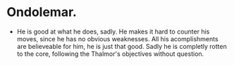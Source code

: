 # Ondolemar.
- He is good at what he does, sadly. He makes it hard to counter his moves, since he has no obvious weaknesses. All his acomplishments are believeable for him, he is just that good. Sadly he is completly rotten to the core, following the Thalmor's objectives without question.
